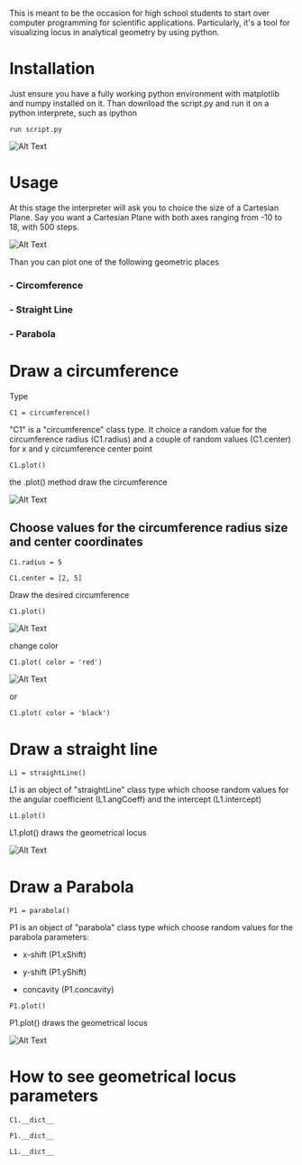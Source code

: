 This is meant to be the occasion for high school students to start over computer programming for scientific applications. Particularly, it's a tool for visualizing locus in analytical geometry by using python. 

# Installation

Just ensure you have a fully working python environment with matplotlib and numpy installed on it. Than download the script.py and run it on a python interprete, such as ipython

`run script.py`

![Alt Text](pictures/pythonInterpreter.png)


# Usage


At this stage the interpreter will ask you to choice the size of a Cartesian Plane. Say you want a Cartesian Plane with both axes ranging from -10 to 18, with 500 steps.


![Alt Text](pictures/cartesianPlane.png)


Than you can plot one of the following geometric places

### - Circomference

### - Straight Line

### - Parabola


# Draw a circumference

Type

`C1 = circumference()`

"C1" is a "circumference" class type. It choice a random value for the circumference radius (C1.radius) and a couple of random values (C1.center) for x and y circumference center point

`C1.plot()`

the .plot() method draw the circumference

![Alt Text](pictures/circumferenceDraw.png)




## Choose values for the circumference radius size and center coordinates




`C1.radius = 5`

`C1.center = [2, 5]`

Draw the desired circumference 

`C1.plot()`


![Alt Text](pictures/circumferenceDraw2.png)



change color

`C1.plot( color = 'red')`

![Alt Text](pictures/circumferenceDrawRed.png)

or 

`C1.plot( color = 'black')`

# Draw a straight line


`L1 = straightLine()`

L1 is an object of "straightLine" class type which choose random values for the angular coefficient (L1.angCoeff) and the intercept (L1.intercept)

`L1.plot()`

L1.plot() draws the geometrical locus

![Alt Text](pictures/straightLine.png)


# Draw a Parabola


`P1 = parabola()`

P1 is an object of "parabola" class type which choose random values for the parabola parameters:

- x-shift (P1.xShift)

- y-shift (P1.yShift)

- concavity (P1.concavity)

`P1.plot()`

P1.plot() draws the geometrical locus

![Alt Text](pictures/parabola.png)


# How to see geometrical locus parameters
 
`C1.__dict__`

`P1.__dict__`

`L1.__dict__`

